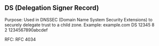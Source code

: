 
## DS (Delegation Signer Record)

Purpose: Used in DNSSEC (Domain Name System Security Extensions) to securely delegate trust to a child zone.
Example: example.com DS 12345 8 2 1234567890abcdef

RFC: RFC 4034
